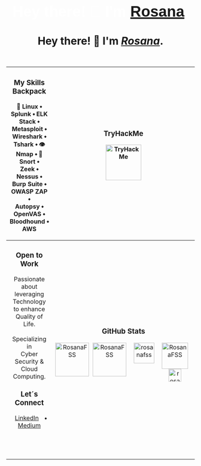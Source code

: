 <h1 align="center" style="font-family: 'Impact', sans-serif; color: white; font-size: 40px;">Hey there! 👋 I'm <a href="https://www.linkedin.com/in/rosanafssantos/"><bold>Rosana</bold></a>.</h1>

<h1 align="center">Hey there! 👋 I'm <a href="https://www.linkedin.com/in/rosanafssantos/"><em>Rosana</em></a>.</h1><br>

<div align="center">

|<h3>My Skills Backpack</h3> <p>🐧 Linux ⬩ Splunk ⬩ ELK Stack ⬩ Metasploit ⬩<br>  Wireshark ⬩ Tshark ⬩ 👁️ Nmap ⬩ 🐽 Snort ⬩<br> Zeek ⬩ Nessus ⬩ Burp Suite ⬩ OWASP ZAP ⬩<br> Autopsy ⬩ OpenVAS ⬩ Bloodhound ⬩ AWS</p>|<h3>TryHackMe</h3><div align="center"><img height="95px" src="https://tryhackme-badges.s3.amazonaws.com/Rosana.png" alt="TryHackMe" /></div><br>|
|:-----------------------------------------:|:--------------------------------------------------------:|
|<h3>Open to Work</h3><p>Passionate about<br>leveraging Technology<br>to enhance Quality of Life.<br><br>Specializing in<br> Cyber Security & Cloud Computing.</p><h3>Let´s Connect</h3><p><a href="https://www.linkedin.com/in/rosanafssantos/" style="margin: 0 10px;">LinkedIn</a> • <a href="https://medium.com/@RosanaFS" style="margin: 0 10px;">Medium</a><br><br><br><br>|<h3>GitHub Stats</h3><div align="center" style="display: flex; justify-content: center; gap: 10px;"><img height="90px" src="https://github-readme-streak-stats.herokuapp.com/?user=rosanafss&theme=highcontrast" alt="RosanaFSS" /><img height="90px" src="https://github-readme-stats.vercel.app/api?username=rosanafss&show_icons=true&locale=en&theme=highcontrast" alt="RosanaFSS" /><br><div align="center"><a href="https://github.com/ryo-ma/github-profile-trophy"><img height="55" src="https://github-profile-trophy.vercel.app/?username=rosanafss&theme=dracula" alt="rosanafss" /></a></div><br><div align="center"><img height="70px" src="https://github-readme-stats.vercel.app/api/top-langs?username=rosanafss&show_icons=true&locale=en&layout=compact" alt="RosanaFSS"/><br><img height="34px" src="https://komarev.com/ghpvc/?username=rosanafss&label=Profile%20views&color=0e75b6&style=flat" alt="rosanafss" /></div><br>|

</div>
